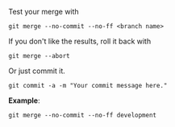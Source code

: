 Test your merge with
```
git merge --no-commit --no-ff <branch name>
```  
If you don't like the results, roll it back with
```
git merge --abort
```
Or just commit it.  
```
git commit -a -m "Your commit message here."
```  
**Example**:  
```
git merge --no-commit --no-ff development
```
